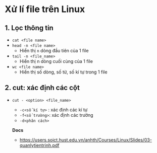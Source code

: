 # Xử lí file trên Linux
## 1. Lọc thông tin
- `cat <file name>`
- `head -n <file name>`
  + Hiển thị `n` dòng đầu tiên của 1 file
- `tail -n <file_name>`
  + Hiển thị n dòng cuối cùng của 1 file
- `wc <file name>`
  + Hiển thị số dòng, số từ, số kí tự trong 1 file

## 2. cut: xác định các cột
- `cut - <option> <file_name>`
  + `-c<số kí tự>` : xác định các kí tự
  + `-f<số trường>`: xác định các trường
  + `-d<phân cách>`

  __Docs__
  -  https://users.soict.hust.edu.vn/anhth/Courses/Linux/Slides/03-quanlytientrinh.pdf
  